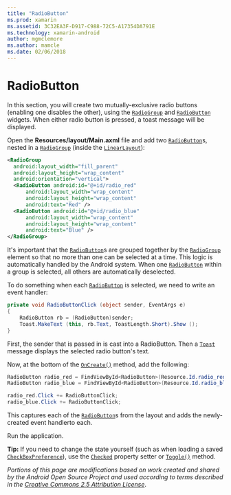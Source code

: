```yaml
---
title: "RadioButton"
ms.prod: xamarin
ms.assetid: 3C32EA3F-D917-C988-72C5-A17354DA791E
ms.technology: xamarin-android
author: mgmclemore
ms.author: mamcle
ms.date: 02/06/2018
---
```


# RadioButton

In this section, you will create two mutually-exclusive radio buttons
(enabling one disables the other), using the
[`RadioGroup`](https://developer.xamarin.com/api/type/Android.Widget.RadioGroup/)
and
[`RadioButton`](https://developer.xamarin.com/api/type/Android.Widget.RadioButton/)
widgets. When either radio button is pressed, a toast message will be
displayed.


Open the **Resources/layout/Main.axml** file and add two
[`RadioButton`](https://developer.xamarin.com/api/type/Android.Widget.RadioButton/)s, nested in
a
[`RadioGroup`](https://developer.xamarin.com/api/type/Android.Widget.RadioGroup/) (inside the
[`LinearLayout`](https://developer.xamarin.com/api/type/Android.Widget.LinearLayout/)):

```xml
<RadioGroup
  android:layout_width="fill_parent"
  android:layout_height="wrap_content"
  android:orientation="vertical">
  <RadioButton android:id="@+id/radio_red"
      android:layout_width="wrap_content"
      android:layout_height="wrap_content"
      android:text="Red" />
  <RadioButton android:id="@+id/radio_blue"
      android:layout_width="wrap_content"
      android:layout_height="wrap_content"
      android:text="Blue" />
</RadioGroup>
```

It's important that the
[`RadioButton`](https://developer.xamarin.com/api/type/Android.Widget.RadioButton/)s are grouped
together by the
[`RadioGroup`](https://developer.xamarin.com/api/type/Android.Widget.RadioGroup/) element so
that no more than one can be selected at a time. This logic is
automatically handled by the Android system. When one
[`RadioButton`](https://developer.xamarin.com/api/type/Android.Widget.RadioButton/)
within a group is selected, all others are automatically
deselected.

To do something when each
[`RadioButton`](https://developer.xamarin.com/api/type/Android.Widget.RadioButton/) is selected,
we need to write an event handler:

```csharp
private void RadioButtonClick (object sender, EventArgs e)
{
    RadioButton rb = (RadioButton)sender;
    Toast.MakeText (this, rb.Text, ToastLength.Short).Show ();
}
```

First, the sender that is passed in is cast into a RadioButton.
Then a
[`Toast`](https://developer.xamarin.com/api/type/Android.Widget.Toast/)
message displays the selected radio button's text.

Now, at the bottom of the
[`OnCreate()`](https://developer.xamarin.com/api/member/Android.App.Activity.OnCreate/p/Android.OS.Bundle/Android.OS.PersistableBundle)
method, add the following:

```csharp
RadioButton radio_red = FindViewById<RadioButton>(Resource.Id.radio_red);
RadioButton radio_blue = FindViewById<RadioButton>(Resource.Id.radio_blue);

radio_red.Click += RadioButtonClick;
radio_blue.Click += RadioButtonClick;
```

This captures each of the
[`RadioButton`](https://developer.xamarin.com/api/type/Android.Widget.RadioButton/)s
from the layout and adds the newly-created event handlerto each.

Run the application.

**Tip:** If you need to change the state yourself (such as when loading a saved
[`CheckBoxPreference`](https://developer.xamarin.com/api/type/Android.Preferences.CheckBoxPreference/)),
use the
[`Checked`](https://developer.xamarin.com/api/property/Android.Widget.CompoundButton.Checked/)
property setter or
[`Toggle()`](https://developer.xamarin.com/api/member/Android.Widget.CompoundButton.Toggle/)
method.

*Portions of this page are modifications based on work created and
shared by the Android Open Source Project and used according to
terms described in the*
[*Creative Commons 2.5 Attribution License*](http://creativecommons.org/licenses/by/2.5/). 
